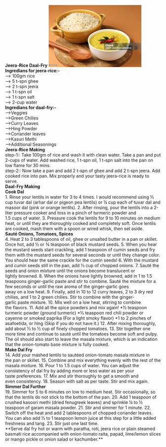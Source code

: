 <!DOCTYPE html>
<html lang="en">
<head>
   <b> Jeera-Rice Daal-Fry</b>
</head>
<body>
    <img src="jeera-rice.jpeg"
    width="300px" height="200px">
    <b> Ingredians for jeera-rice:- </b>
   <br>--> 100gm rice 
   <br>--> 5 t-spn ghee 
   <br>--> 2 t-spn jeera 
   <br>--> 1 t-spn oil
   <br>--> 1 t-spn salt
   <br>--> 2-cup water
   <br>
   <b> Ingredians for daal-fry:- </b>
   <br>-->Veggies
   <br>-->Green Chilies
   <br>-->Curry Leaves
   <br>-->Hing Powder
   <br>-->Coriander leaves
   <br>-->Kasuri Methi
   <br>-->Additional Seasonings
   <br>
   <b>Jeera-Rice Making</b>
      <br>
                step-1:: Take 100gm of rice and wash it with clean water. Take a pan and put 2-cups of water. Add washed rice, 1 t-spn oil, 1  t-spn salt into the pan on low flame for 30 mins. <br>
                step-2:: Now take a pan and add 2 t-spn of ghee and add 2 t-spn jeera. Add cooked rice into pan. Mix properly and your tasty jeera-rice is ready to serve.
      <br>
   <b>Daal-Fry Making</b>
      <br>
            <b>Cook Dal</b> 
               <br>
               1. Rinse your lentils in water for 3 to 4 times. I would recommend using ½ cup tuvar dal (arhar dal or pigeon pea lentils) or ¼ cup each of tuvar dal and masoor dal (pink or orange lentils).
               2. After rinsing, pour the lentils into a 2-liter pressure cooker and toss in a pinch of turmeric powder and 1.5 cups of water.
               3. Pressure cook the lentils for 9 to 10 minutes on medium heat, or until they are thoroughly cooked and completely soft. Once lentils are cooked, mash them with a spoon or wired whisk, then set aside.
      <br>   
            <b>Sauté Onions, Tomatoes, Spices</b>
              <br>
               4. Heat 2 to 3 tablespoons of oil, ghee or unsalted butter in a pan or skillet. Once hot, add ½ or ¾ teaspoon of black mustard seeds.
               5. When you hear the mustard seeds start crackling, add 1 teaspoon of cumin seeds and fry them with the mustard seeds for several seconds or until they change color. You should hear the same crackle for the cumin seeds!
               6. With the mustard and cumin seeds still in the pan, add ⅓ cup of chopped onions.
               7. Sauté the seeds and onion mixture until the onions become translucent or lightly browned.
               8. When the onions have lightly browned, add in 1 to 1.5 teaspoons ginger-garlic paste and stir to combine. Sauté the mixture for a few seconds or until the raw aroma of the ginger-garlic goes away on a low heat.
               9. Finally, add in 10 to 12 curry leaves, 2 to 3 dry red chilies, and 1 to 2 green chilies. Stir to combine with the ginger-garlic paste mixture.
               10. Mix well on a low heat, stirring to combine the flavors. 
               11. Add all the spice powders and mix again!
               *½ teaspoon turmeric powder (ground turmeric)
               *½ teaspoon red chili powder or cayenne or smoked paprika (For a light smoky flavor)
               *1 to 2 pinches of asafoetida, or hing (Skip if you do not have it.)
               12. After mixing thoroughly, add about ⅓ to ½ cup of finely chopped tomatoes.
               13. Stir together one more time and continue to sauté until the tomatoes become soft and pulpy.
               The oil should also start to leave the masala mixture, which is an indication that the onion-tomato base mixture is fully cooked.
      <br>
            <b>Make Dal Fry</b>
               <br>
               14. Add your mashed lentils to sautéed onion-tomato masala mixture in the pan or skillet.
               15. Combine and mix everything evenly with the rest of the masala mixture.
               16. Pour 1 to 1.5 cups of water. You can adjust the consistency of dal fry by adding more or less water as per your taste preferences.
               17. Mix and stir thoroughly to get a smooth and even consistency.
               18. Season with salt as per taste. Stir and mix again.
      <br>
            <b>Simmer Dal Further</b>
               <br>
               19. Simmer for 5 to 6 minutes on low to medium heat. Stir occasionally, so that the lentils do not stick to the bottom of the pan.
               20. Add 1 teaspoon of crushed kasoori methi (dried fenugreek leaves) and sprinkle ¼ to ½ teaspoon of garam masala powder.
               21. Stir and simmer for 1 minute.
               22. Switch off the heat and add 2 tablespoons of chopped coriander leaves. You can also add ½ to 1 teaspoon lemon juice at this step for a little added freshness and tang.
               23. Stir just one last time.
      <br>
               **Serve dal fry hot or warm with paratha, roti, jeera rice or plain steamed basmati rice accompanied with onion-tomato raita, papad, lime/lemon slices or mango pickle or onion salad or kachumber.**
</body>
</html>